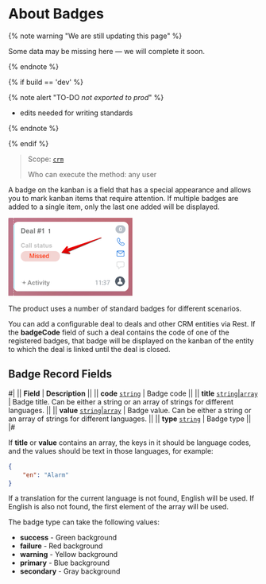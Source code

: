 # About Badges

{% note warning "We are still updating this page" %}

Some data may be missing here — we will complete it soon.

{% endnote %}

{% if build == 'dev' %}

{% note alert "TO-DO _not exported to prod_" %}

- edits needed for writing standards

{% endnote %}

{% endif %}

> Scope: [`crm`](../../../../scopes/permissions.md)
>
> Who can execute the method: any user

A badge on the kanban is a field that has a special appearance and allows you to mark kanban items that require attention. If multiple badges are added to a single item, only the last one added will be displayed.

![Last badge](./_images/badge.png)

The product uses a number of standard badges for different scenarios.

You can add a configurable deal to deals and other CRM entities via Rest. If the **badgeCode** field of such a deal contains the code of one of the registered badges, that badge will be displayed on the kanban of the entity to which the deal is linked until the deal is closed.

## Badge Record Fields

#|
|| **Field** | **Description** ||
|| **code**
[`string`](../../../../data-types.md) | Badge code ||
|| **title**
[`string`\|`array`](../../../../data-types.md) | Badge title. Can be either a string or an array of strings for different languages. ||
|| **value**
[`string`\|`array`](../../../../data-types.md) | Badge value. Can be either a string or an array of strings for different languages. ||
|| **type**
[`string`](../../../../data-types.md) | Badge type ||
|#

If **title** or **value** contains an array, the keys in it should be language codes, and the values should be text in those languages, for example:

```json
{
    "en": "Alarm"
}
```

If a translation for the current language is not found, English will be used. If English is also not found, the first element of the array will be used.

The badge type can take the following values:

- **success** - Green background
- **failure** - Red background
- **warning** - Yellow background
- **primary** - Blue background
- **secondary** - Gray background